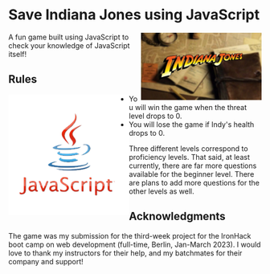 # Save Indiana Jones using JavaScript

<img src="./assets/home_background.jpeg" align="right" width="240" />
A fun game built using JavaScript to check your knowledge of JavaScript itself!

## Rules

<img src="./assets/js-logo.png" align="left" width="240" />

- You will win the game when the threat level drops to 0.
- You will lose the game if Indy's health drops to 0.

Three different levels correspond to proficiency levels. That said, at least
currently, there are far more questions available for the beginner level. There
are plans to add more questions for the other levels as well.

## Acknowledgments

The game was my submission for the third-week project for the IronHack boot camp
on web development (full-time, Berlin, Jan-March 2023). I would love to thank
my instructors for their help, and my batchmates for their company and support!
